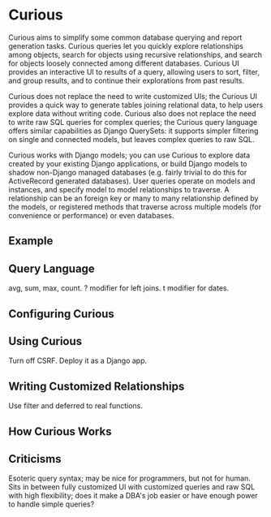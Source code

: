Curious
=======

Curious aims to simplify some common database querying and report generation tasks. Curious queries let you quickly explore relationships among objects, search for objects using recursive relationships, and search for objects loosely connected among different databases. Curious UI provides an interactive UI to results of a query, allowing users to sort, filter, and group results, and to continue their explorations from past results.

Curious does not replace the need to write customized UIs; the Curious UI provides a quick way to generate tables joining relational data, to help users explore data without writing code. Curious also does not replace the need to write raw SQL queries for complex queries; the Curious query language offers similar capabilities as Django QuerySets: it supports simpler filtering on single and connected models, but leaves complex queries to raw SQL.

Curious works with Django models; you can use Curious to explore data created by your existing Django applications, or build Django models to shadow non-Django managed databases (e.g. fairly trivial to do this for ActiveRecord generated databases). User queries operate on models and instances, and specify model to model relationships to traverse. A relationship can be an foreign key or many to many relationship defined by the models, or registered methods that traverse across multiple models (for convenience or performance) or even databases.


Example
-------


Query Language
--------------

avg, sum, max, count.
? modifier for left joins.
t modifier for dates.


Configuring Curious
-------------------


Using Curious
-------------

Turn off CSRF. Deploy it as a Django app.


Writing Customized Relationships
--------------------------------

Use filter and deferred to real functions.


How Curious Works
-----------------


Criticisms
----------

Esoteric query syntax; may be nice for programmers, but not for human. Sits in between fully customized UI with customized queries and raw SQL with high flexibility; does it make a DBA's job easier or have enough power to handle simple queries?
